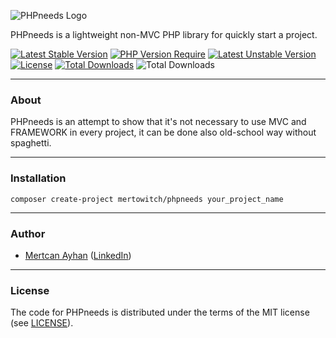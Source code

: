 ![PHPneeds Logo](https://raw.githubusercontent.com/mertowitch/PHPneeds/main/public/assets/images/logo_256x50.png)

PHPneeds is a lightweight non-MVC PHP library for quickly start a project.

[![Latest Stable Version](https://poser.pugx.org/phpneeds/phpneeds/v)](https://packagist.org/packages/phpneeds/phpneeds)
[![PHP Version Require](https://poser.pugx.org/phpneeds/phpneeds/require/php)](https://packagist.org/packages/phpneeds/phpneeds)
[![Latest Unstable Version](https://poser.pugx.org/phpneeds/phpneeds/v/unstable)](https://packagist.org/packages/phpneeds/phpneeds)
[![License](https://poser.pugx.org/phpneeds/phpneeds/license)](https://packagist.org/packages/phpneeds/phpneeds)
[![Total Downloads](https://poser.pugx.org/phpneeds/phpneeds/downloads)](https://packagist.org/packages/phpneeds/phpneeds)
![Total Downloads](https://img.shields.io/badge/developer-Friendly-brightgreen)

----

### About
PHPneeds is an attempt to show that it's not necessary to use MVC and FRAMEWORK in every project, it can be done also old-school way without spaghetti.

----

### Installation
```
composer create-project mertowitch/phpneeds your_project_name
```

----

### Author
- [Mertcan Ayhan](mailto:mertowitch@gmail.com) ([LinkedIn](https://www.linkedin.com/in/mertcan-ayhan/))

----

### License
The code for PHPneeds is distributed under the terms of the MIT license (see [LICENSE](LICENSE)).
